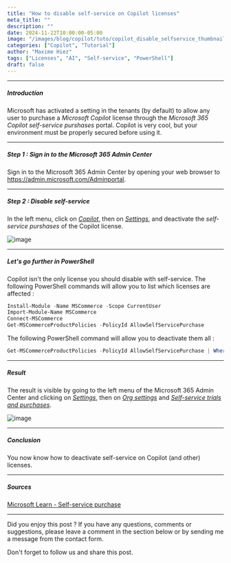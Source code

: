```yaml
---
title: "How to disable self-service on Copilot licenses"
meta_title: ""
description: ""
date: 2024-11-22T10:00:00-05:00
image: "/images/blog/copilot/tuto/copilot_disable_selfservice_thumbnail.png"
categories: ["Copilot", "Tutorial"]
author: "Maxime Hiez"
tags: ["Licenses", "AI", "Self-service", "PowerShell"]
draft: false
---
```

---

##### Introduction
Microsoft has activated a setting in the tenants (by default) to allow any user to purchase a *Microsoft Copilot* license through the *Microsoft 365 Copilot self-service purshases* portal. Copilot is very cool, but your environment must be properly secured before using it.

---

##### Step 1 : Sign in to the Microsoft 365 Admin Center
Sign in to the Microsoft 365 Admin Center by opening your web browser to https://admin.microsoft.com/Adminportal.

---

##### Step 2 : Disable self-service
In the left menu, click on *<u>Copilot</u>*, then on *<u>Settings</u>*, and deactivate the *self-service purshases* of the Copilot license.

![image](/images/blog/copilot/tuto/copilot_disable_selfservice_001.png)

---

##### Let's go further in PowerShell
Copilot isn't the only license you should disable with self-service. The following PowerShell commands will allow you to list which licenses are affected :
```powershell
Install-Module -Name MSCommerce -Scope CurrentUser
Import-Module-Name MSCommerce
Connect-MSCommerce
Get-MSCommerceProductPolicies -PolicyId AllowSelfServicePurchase
```

The following PowerShell command will allow you to deactivate them all :
```powershell
Get-MSCommerceProductPolicies -PolicyId AllowSelfServicePurchase | Where { $_.PolicyValue -eq “Enabled”} | forEach { Update-MSCommerceProductPolicy -PolicyId AllowSelfServicePurchase -ProductId $_.ProductID -Enabled $false }
```

---

##### Result
The result is visible by going to the left menu of the Microsoft 365 Admin Center and clicking on *<u>Settings</u>*, then on *<u>Org settings</u>* and *<u>Self-service trials and purchases</u>*.

![image](/images/blog/copilot/tuto/copilot_disable_selfservice_002.png)


---

##### Conclusion
You now know how to deactivate self-service on Copilot (and other) licenses.

---

##### Sources
[Microsoft Learn - Self-service purchase](https://learn.microsoft.com/en-us/microsoft-365/commerce/subscriptions/allowselfservicepurchase-powershell?view=o365-worldwide)

---


Did you enjoy this post ? If you have any questions, comments or suggestions, please leave a comment in the section below or by sending me a message from the contact form.

Don't forget to follow us and share this post.